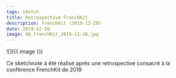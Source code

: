```yaml
---
tags: sketch
title: Retrospective FrenchKit
description: FrenchKit (2019-12-20)
date: 2019-12-20
image: 06_FrenchKit_2019-12-20.jpg
---
```


![]({{ image }}) 

<p>
    Ce sketchnote à été réalisé après une retrospective consacré à la conférence FrenchKit de 2019
</p>
